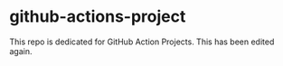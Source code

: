 # github-actions-project

This repo is dedicated for GitHub Action Projects. This has been edited again.
